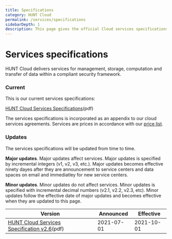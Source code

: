 ```yaml
---
title: Specifications
category: HUNT Cloud
permalink: /services/specifications
sidebarDepth: 1
description: This page gives the official Cloud services specifications.
---
```


# Services specifications

HUNT Cloud delivers services for management, storage, computation and transfer of data within a compliant security framework.

### Current 

This is our current services specifications:

[HUNT Cloud Services Specifications](https://assets.hdc.ntnu.no/assets/services/hunt-cloud-services-specifications-2-6.pdf)(pdf)

The services specifications is incorporated as an appendix to our cloud services agreements. Services are prices in accordance with our [price list](/prices/pricelist).

### Updates

The services specifications will be updated from time to time. 

**Major updates**. Major updates affect services. Major updates is specified by incremental integers (v1, v2, v3, etc.). Major updates becomes effective ninety dayes after they are announcement to service centers and data spaces on email and immediatley for new service centers. 

**Minor updates**. Minor updates do not affect services. Minor updates is specified with incremental decimal numbers (v2.1, v2.2, v2.3, etc). Minor updates follow the effective date of major updates and becomes effective when they are updated to this page.

| **Version** | **Announced** | **Effective** |
| - | - | - |
| [HUNT Cloud Services Specification v2.6](https://assets.hdc.ntnu.no/assets/services/hunt-cloud-services-specifications-2-6.pdf)(pdf) | 2021-07-01 | 2021-10-01 |

